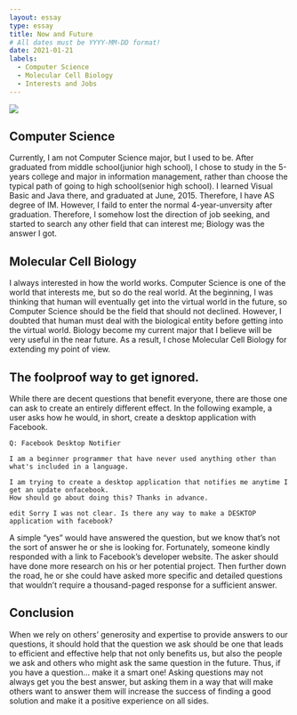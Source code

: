 ```yaml
---
layout: essay
type: essay
title: Now and Future
# All dates must be YYYY-MM-DD format!
date: 2021-01-21
labels:
  - Computer Science
  - Molecular Cell Biology
  - Interests and Jobs
---
```


<img class="ui medium left floated image" src="../images/rtfm.png">

## Computer Science

Currently, I am not Computer Science major, but I used to be. After graduated from middle school(junior high school), I chose to study in the 5-years college and major in information management, rather than choose the typical path of going to high school(senior high school). I learned Visual Basic and Java there, and graduated at June, 2015. Therefore, I have AS degree of IM. However, I faild to enter the normal 4-year-unversity after graduation. Therefore, I somehow lost the direction of job seeking, and started to search any other field that can interest me; Biology was the answer I got.

## Molecular Cell Biology

I always interested in how the world works. Computer Science is one of the world that interests me, but so do the real world. At the beginning, I was thinking that human will eventually get into the virtual world in the future, so Computer Science should be the field that should not declined. However, I doubted that human must deal with the biological entity before getting into the virtual world. Biology become my current major that I believe will be very useful in the near future. As a result, I chose Molecular Cell Biology for extending my point of view.


## The foolproof way to get ignored.

While there are decent questions that benefit everyone, there are those one can ask to create an entirely different effect. In the following example, a user asks how he would, in short, create a desktop application with Facebook.

```
Q: Facebook Desktop Notifier

I am a beginner programmer that have never used anything other than what's included in a language.

I am trying to create a desktop application that notifies me anytime I get an update onfacebook. 
How should go about doing this? Thanks in advance.

edit Sorry I was not clear. Is there any way to make a DESKTOP application with facebook?
```

A simple “yes” would have answered the question, but we know that’s not the sort of answer he or she is looking for. Fortunately, someone kindly responded with a link to Facebook’s developer website. The asker should have done more research on his or her potential project. Then further down the road, he or she could have asked more specific and detailed questions that wouldn’t require a thousand-paged response for a sufficient answer.

## Conclusion

When we rely on others’ generosity and expertise to provide answers to our questions, it should hold that the question we ask should be one that leads to efficient and effective help that not only benefits us, but also the people we ask and others who might ask the same question in the future. Thus, if you have a question… make it a smart one! Asking questions may not always get you the best answer, but asking them in a way that will make others want to answer them will increase the success of finding a good solution and make it a positive experience on all sides.
